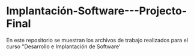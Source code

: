 # Implantación-Software---Projecto-Final

En este repositorio se muestran los archivos de trabajo realizados para el curso "Desarrollo e Implantación de Software'
